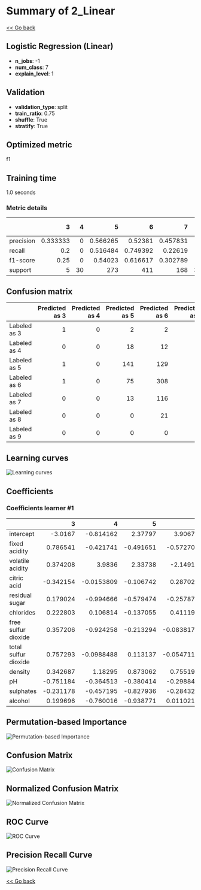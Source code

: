 # Summary of 2_Linear

[<< Go back](../README.md)


## Logistic Regression (Linear)
- **n_jobs**: -1
- **num_class**: 7
- **explain_level**: 1

## Validation
 - **validation_type**: split
 - **train_ratio**: 0.75
 - **shuffle**: True
 - **stratify**: True

## Optimized metric
f1

## Training time

1.0 seconds

### Metric details
|           |        3 |   4 |          5 |          6 |          7 |   8 |   9 |   accuracy |   macro avg |   weighted avg |   logloss |
|:----------|---------:|----:|-----------:|-----------:|-----------:|----:|----:|-----------:|------------:|---------------:|----------:|
| precision | 0.333333 |   0 |   0.566265 |   0.52381  |   0.457831 |   0 |   0 |   0.528139 |    0.268748 |       0.485345 |   1.10077 |
| recall    | 0.2      |   0 |   0.516484 |   0.749392 |   0.22619  |   0 |   0 |   0.528139 |    0.241724 |       0.528139 |   1.10077 |
| f1-score  | 0.25     |   0 |   0.54023  |   0.616617 |   0.302789 |   0 |   0 |   0.528139 |    0.244234 |       0.490293 |   1.10077 |
| support   | 5        |  30 | 273        | 411        | 168        |  32 |   5 |   0.528139 |  924        |     924        |   1.10077 |


## Confusion matrix
|              |   Predicted as 3 |   Predicted as 4 |   Predicted as 5 |   Predicted as 6 |   Predicted as 7 |   Predicted as 8 |   Predicted as 9 |
|:-------------|-----------------:|-----------------:|-----------------:|-----------------:|-----------------:|-----------------:|-----------------:|
| Labeled as 3 |                1 |                0 |                2 |                2 |                0 |                0 |                0 |
| Labeled as 4 |                0 |                0 |               18 |               12 |                0 |                0 |                0 |
| Labeled as 5 |                1 |                0 |              141 |              129 |                2 |                0 |                0 |
| Labeled as 6 |                1 |                0 |               75 |              308 |               27 |                0 |                0 |
| Labeled as 7 |                0 |                0 |               13 |              116 |               38 |                0 |                1 |
| Labeled as 8 |                0 |                0 |                0 |               21 |               11 |                0 |                0 |
| Labeled as 9 |                0 |                0 |                0 |                0 |                5 |                0 |                0 |

## Learning curves
![Learning curves](learning_curves.png)

## Coefficients

### Coefficients learner #1
|                      |         3 |          4 |         5 |          6 |          7 |          8 |           9 |
|:---------------------|----------:|-----------:|----------:|-----------:|-----------:|-----------:|------------:|
| intercept            | -3.0167   | -0.814162  |  2.37797  |  3.90678   |  2.41037   |  0.386805  | -5.25106    |
| fixed acidity        |  0.786541 | -0.421741  | -0.491651 | -0.572706  | -0.0886905 | -0.190953  |  0.979202   |
| volatile acidity     |  0.374208 |  3.9836    |  2.33738  | -2.14917   | -3.11766   | -1.42217   | -0.00619104 |
| citric acid          | -0.342154 | -0.0153809 | -0.106742 |  0.287022  | -0.259635  |  0.340434  |  0.0964558  |
| residual sugar       |  0.179024 | -0.994666  | -0.579474 | -0.257879  |  0.800488  |  0.727054  |  0.125453   |
| chlorides            |  0.222803 |  0.106814  | -0.137055 |  0.411199  | -0.469013  |  0.0104397 | -0.145187   |
| free sulfur dioxide  |  0.357206 | -0.924258  | -0.213294 | -0.0838176 | -0.022565  |  0.23379   |  0.652938   |
| total sulfur dioxide |  0.757293 | -0.0988488 |  0.113137 | -0.0547116 |  0.0382285 | -0.169086  | -0.586012   |
| density              |  0.342687 |  1.18295   |  0.873062 |  0.755191  | -0.843035  | -0.437789  | -1.87306    |
| pH                   | -0.751184 | -0.364513  | -0.380414 | -0.298841  |  0.127744  |  0.0776749 |  1.58953    |
| sulphates            | -0.231178 | -0.457195  | -0.827936 | -0.284328  |  1.30096   |  0.521142  | -0.0214621  |
| alcohol              |  0.199696 | -0.760016  | -0.938771 |  0.0110216 |  0.0148386 |  0.285515  |  1.18772    |


## Permutation-based Importance
![Permutation-based Importance](permutation_importance.png)
## Confusion Matrix

![Confusion Matrix](confusion_matrix.png)


## Normalized Confusion Matrix

![Normalized Confusion Matrix](confusion_matrix_normalized.png)


## ROC Curve

![ROC Curve](roc_curve.png)


## Precision Recall Curve

![Precision Recall Curve](precision_recall_curve.png)



[<< Go back](../README.md)
